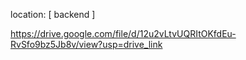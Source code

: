 location: [ backend ]

https://drive.google.com/file/d/12u2vLtvUQRItOKfdEu-RvSfo9bz5Jb8v/view?usp=drive_link
